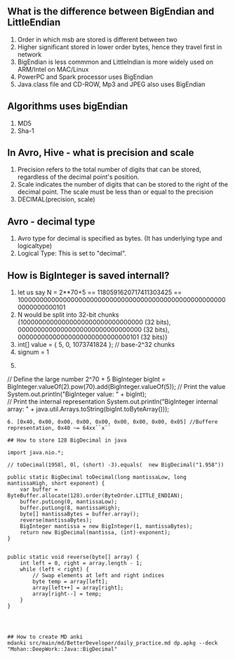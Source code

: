 ## What is the difference between BigEndian and LittleEndian
1. Order in which msb are stored is different between two
2. Higher significant stored in lower order bytes, hence they travel first in network
3. BigEndian is less commmon and LittleIndian is more widely used on ARM/Intel on MAC/Linux
4. PowerPC and Spark processor uses BigEndian
5. Java.class file and CD-ROW, Mp3 and JPEG also uses BigEndian

## Algorithms uses bigEndian
1. MD5
2. Sha-1

## In Avro, Hive - what is precision and scale
1. Precision refers to the total number of digits that can be stored, regardless of the decimal point's position.
2. Scale indicates the number of digits that can be stored to the right of the decimal point. The scale must be less than or equal to the precision
3. DECIMAL(precision, scale)

## Avro - decimal type
1. Avro type for decimal is specified as bytes. (It has underlying type and logicaltype)
2. Logical Type: This is set to "decimal".

## How is BigInteger is saved internall?
1. let us say N = 2**70+5 == 1180591620717411303425 == 1000000000000000000000000000000000000000000000000000000000000000101
2. N would be split into 32-bit chunks {10000000000000000000000000000000 (32 bits), 00000000000000000000000000000000 (32 bits), 00000000000000000000000000000101 (32 bits)} 
3. int[] value = { 5, 0, 1073741824 };  // base-2^32 chunks
4. signum = 1
5. ```java
  // Define the large number 2^70 + 5
        BigInteger bigInt = BigInteger.valueOf(2).pow(70).add(BigInteger.valueOf(5));
        // Print the value
        System.out.println("BigInteger value: " + bigInt);        
        // Print the internal representation
        System.out.println("BigInteger internal array: " + java.util.Arrays.toString(bigInt.toByteArray()));
```
6. [0x40, 0x00, 0x00, 0x00, 0x00, 0x00, 0x00, 0x00, 0x05] //Buffere representation, 0x40 ~= 64xx``x``

## How to store 128 BigDecimal in java
```
    import java.nio.*;

    // toDecimal(1958l, 0l, (short) -3).equals(  new BigDecimal("1.958"))

    public static BigDecimal toDecimal(long mantissaLow, long mantissaHigh, short exponent) {        
        var buffer = ByteBuffer.allocate(128).order(ByteOrder.LITTLE_ENDIAN);
        buffer.putLong(0, mantissaLow);
        buffer.putLong(8, mantissaHigh);
        byte[] mantissaBytes = buffer.array();
        reverse(mantissaBytes);
        BigInteger mantissa = new BigInteger(1, mantissaBytes);
        return new BigDecimal(mantissa, (int)-exponent);
    }


    public static void reverse(byte[] array) {
        int left = 0, right = array.length - 1;        
        while (left < right) {
            // Swap elements at left and right indices
            byte temp = array[left];
            array[left++] = array[right];
            array[right--] = temp;            
        }
    }
```



## How to create MD anki
mdanki src/main/md/BetterDeveloper/daily_practice.md dp.apkg --deck "Mohan::DeepWork::Java::BigDecimal"
